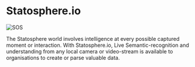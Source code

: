 # Statosphere.io


![SOS](https://ibb.co/thHfL4N)

The Statosphere world involves intelligence at every possible captured moment or interaction. With Statosphere.io, Live Semantic-recognition and understanding from any local camera or video-stream is available to organisations to create or parse valuable data.
